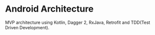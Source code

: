 # Android Architecture
MVP architecture using Kotlin, Dagger 2, RxJava, Retrofit and TDD(Test Driven Development).
